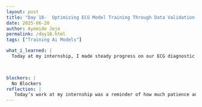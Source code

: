 ```yaml
---
layout: post
title: "Day 18-  Optimizing ECG Model Training Through Data Validation and System Debugging"
date: 2025-06-20
author: Ayomide Jeje
permalink: /day18.html
tags: ["Training Ai Models"]

what_i_learned: |
  Today at my internship, I made steady progress on our ECG diagnostic AI project, focusing primarily on model development and debugging. The morning began with a review of the datasets we had prepared earlier in the week. I carefully verified that the preprocessed input files were correctly aligned with their diagnostic labels and ensured that the time-series and spectrogram data matched the expected format for model training.Once the data integrity checks were complete, I turned my attention to building and refining one of our convolutional neural network architectures. This included adjusting the layers to better fit the dimensionality of our ECG signals and experimenting with different activation functions and optimizers to improve performance. I also added validation callbacks to monitor the model's accuracy and loss during training, which will help us detect overfitting and guide future adjustments. Later in the day, I encountered a few runtime issues while loading large batches of .npy files from Google Drive, which caused delays and resource strain. To resolve this, I explored more efficient loading strategies, including batching and caching, and documented the changes for the team to review. These optimizations will significantly speed up training cycles in future experiments.
 


blockers: |
  No Blockers
reflection: |
   Today’s work at my internship was a reminder of how much patience and precision AI development truly requires. I spent most of the day working on our ECG diagnostic model — not just building the architecture, but making sure the foundation we’re training it on is solid. That started with checking the integrity of our datasets. I went through the time-series and spectrogram data to make sure everything matched the expected structure and was correctly aligned with the diagnostic labels. It wasn’t glamorous work, but it was necessary. Without this step, even the best model wouldn’t perform well. Once I confirmed the data looked good, I shifted to refining our CNN architecture. This part was more creative. I adjusted the layers, tweaked the activation functions, and experimented with optimizers to see what combination would give us the best results. I also added validation callbacks so we could track how well the model performs during training — not just on training data but on unseen samples, which is where it really counts. The biggest challenge came when I tried loading large batches of .npy files from Google Drive. It slowed everything down and even caused a few crashes. That forced me to dig into batching strategies and caching solutions to reduce the strain. It wasn’t a quick fix, but I’m glad I tackled it — the system runs more efficiently now, and I’ve documented the improvements so we can keep building on them.
---
```

